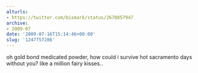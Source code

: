 ```yaml
---
alturls:
- https://twitter.com/bismark/status/2670857947
archive:
- 2009-07
date: '2009-07-16T15:14:46+00:00'
slug: '1247757286'
---
```


oh gold bond medicated powder, how could i survive hot sacramento days without you? like a million fairy kisses..

